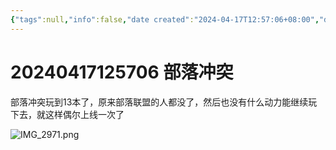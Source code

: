 ```yaml
---
{"tags":null,"info":false,"date created":"2024-04-17T12:57:06+08:00","date modified":"2024-04-17T12:59:08+08:00","dg-publish":true,"permalink":"/card/20240417125706 部落冲突/","dgPassFrontmatter":true,"noteIcon":"2","created":"2024-04-17T12:57:06+08:00","updated":"2024-04-17T12:59:08+08:00"}
---
```



# 20240417125706 部落冲突

部落冲突玩到13本了，原来部落联盟的人都没了，然后也没有什么动力能继续玩下去，就这样偶尔上线一次了

![IMG_2971.png](/img/user/attachs/IMG_2971.png)

